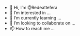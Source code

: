 - 👋 Hi, I’m @Redeattefera
- 👀 I’m interested in ...
- 🌱 I’m currently learning ...
- 💞️ I’m looking to collaborate on ...
- 📫 How to reach me ...

<!---
Redeattefera/Redeattefera is a ✨ special ✨ repository because its `README.md` (this file) appears on your GitHub profile.
You can click the Preview link to take a look at your changes.
--->
